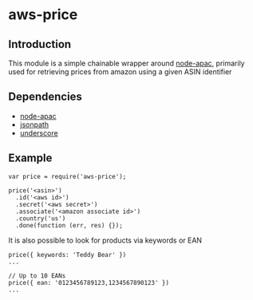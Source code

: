 # aws-price

## Introduction

This module is a simple chainable wrapper around [node-apac](http://github.com/dmcquay/node-apac), primarily used for retrieving prices from amazon using a given ASIN identifier

## Dependencies

* [node-apac](https://github.com/dmcquay/node-apac)
* [jsonpath](https://github.com/dchester/jsonpath)
* [underscore](https://underscorejs.org)

## Example

    var price = require('aws-price');

    price('<asin>')
      .id('<aws id>')
      .secret('<aws secret>')
      .associate('<amazon associate id>')
      .country('us')
      .done(function (err, res) {});

It is also possible to look for products via keywords or EAN

    price({ keywords: 'Teddy Bear' })
    ...

    // Up to 10 EANs
    price({ ean: '0123456789123,1234567890123' })
    ...
